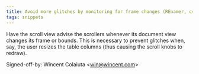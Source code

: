 ```yaml
---
title: Avoid more glitches by monitoring for frame changes (REnamer, c4bdee5)
tags: snippets
---
```


Have the scroll view advise the scrollers whenever its document view changes its frame or bounds. This is necessary to prevent glitches when, say, the user resizes the table columns (thus causing the scroll knobs to redraw).

Signed-off-by: Wincent Colaiuta &lt;win@wincent.com&gt;
